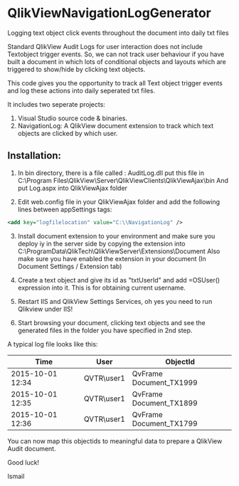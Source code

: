 # QlikViewNavigationLogGenerator
Logging text object click events throughout the document into daily txt files

Standard QlikView Audit Logs for user interaction does not include Textobject trigger events. 
So, we can not track user behaviour if you have built a document in which lots of conditional objects 
and layouts which are triggered to show/hide by clicking text objects.

This code gives you the opportunity to track all Text object trigger events and log these actions into daily seperated txt files.

It includes two seperate projects:
1. Visual Studio source code & binaries.
2. NavigationLog: A QlikView document extension to track which text objects are clicked by which user.

## Installation:

1. In bin directory, there is a file called : AuditLog.dll
put this file in 
C:\Program Files\QlikView\Server\QlikViewClients\QlikViewAjax\bin
And put Log.aspx into QlikViewAjax folder

2. Edit web.config file in your QlikViewAjax folder and add the following lines between appSettings tags:

```xml
<add key="logfilelocation" value="C:\\NavigationLog" />
```

3. Install document extension to your environment and make sure you deploy iy in the server side by copying the extension into
C:\ProgramData\QlikTech\QlikViewServer\Extensions\Document
Also make sure you have enabled the extension in your document (In Document Settings / Extension tab)

4. Create a text object and give its id as "txtUserId" and add =OSUser() expression into it.
This is for obtaining current username.

5. Restart IIS and QlikView Settings Services, oh yes you need to run Qlikview under IIS!

6. Start browsing your document, clicking text objects and see the generated files in the folder you have specified in 2nd step.

A typical log file looks like this:

Time  | User | ObjectId
------------- | ------------- | -------------
2015-10-01 12:34  | QVTR\user1 | QvFrame Document_TX1999 
2015-10-01 12:35  | QVTR\user1 | QvFrame Document_TX1899
2015-10-01 12:36  | QVTR\user1 | QvFrame Document_TX1799

You can now map this objectids to meaningful data to prepare a QlikView Audit document.

Good luck!

Ismail





